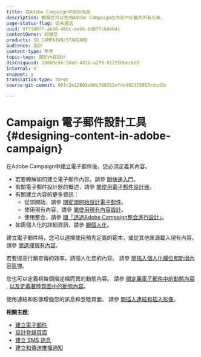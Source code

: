 ```yaml
---
title: 在Adobe Campaign中設計內容
description: 瞭解您可以使用Adobe Campaign在內容中定義的所有元素。
page-status-flag: 從未激活
uuid: 8f73407f-ab90-46bc-aeb6-bd87fcb0404c
contentOwner: 紹維亞
products: SG_CAMPAIGN/STANDARD
audience: 設計
content-type: 參考
topic-tags: 關於內容設計
discoiquuid: 20800cde-50ad-4d2b-a2f9-812258bec665
internal: n
snippet: y
translation-type: tm+mt
source-git-commit: 00fc2e12669a00c788355ef4e492375957cdad2e

---
```



# Campaign 電子郵件設計工具{#designing-content-in-adobe-campaign}

在Adobe Campaign中建立電子郵件後，您必須定義其內容。

<!--The Email Designer has more features than the Legacy Editor and is backward compatible.-->

* 若要瞭解如何建立電子郵件內容，請參 [閱快速入門](../../designing/using/quick-start.md)。
* 有關電子郵件設計器的概述，請參 [閱使用電子郵件設計器](../../designing/using/overview.md)。
* 有關建立內容的更多資訊：
   * 從頭開始，請參 [閱從頭開始設計電子郵件](../../designing/using/designing-from-scratch.md)。
   * 使用現有內容，請參 [閱使用現有內容設計](../../designing/using/using-existing-content.md)。
   * 使用整合，請參 [閱「透過Adobe Campaign整合進行設計」](../../designing/using/using-integrations.md)。
* 如需個人化的詳細資訊，請參 [閱個人化](../../designing/using/personalization.md)。

建立電子郵件時，您可以選擇使用預先定義的範本，或從其他來源載入現有內容。 請參 [閱選擇現有內容](../../designing/using/using-existing-content.md#selecting-an-existing-content)。

若要提高行銷宣傳的效率，請個人化您的內容。 請參 [閱插入個人化欄位](../../designing/using/personalization.md#inserting-a-personalization-field)[和新增內容區塊](../../designing/using/personalization.md#adding-a-content-block)。

您也可以定義視每個描述檔而異的動態內容。 請參 [閱定義電子郵件中的動態內容](../../designing/using/personalization.md#defining-dynamic-content-in-an-email) , [以及定義著陸頁面中的動態內容](../../channels/using/designing-a-landing-page.md#defining-dynamic-content-in-a-landing-page)。

使用連結和影像增強您的訊息和登陸頁面。 請參 [閱插入連結](../../designing/using/links.md#inserting-a-link)[和插入影像](../../designing/using/images.md#inserting-images)。

**相關主題**:

* [建立電子郵件](../../channels/using/creating-an-email.md)
* [設計登錄頁面](../../channels/using/designing-a-landing-page.md)
* [建立 SMS 訊息](../../channels/using/creating-an-sms-message.md)
* [建立和傳送推播通知](../../channels/using/preparing-and-sending-a-push-notification.md)
